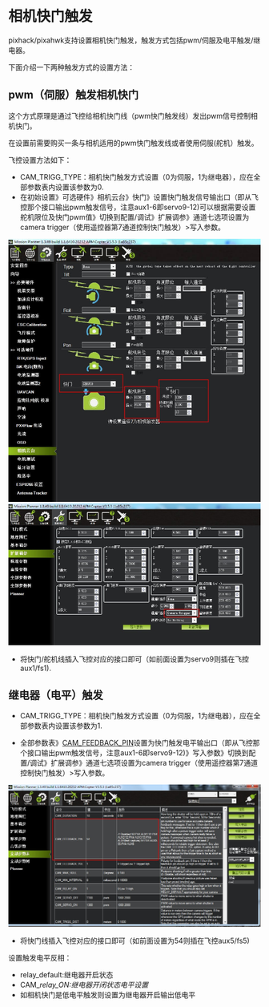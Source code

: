 # 相机快门触发

pixhack/pixahwk支持设置相机快门触发，触发方式包括pwm/伺服及电平触发/继电器。

下面介绍一下两种触发方式的设置方法：

## pwm（伺服）触发相机快门

这个方式原理是通过飞控给相机快门线（pwm快门触发线）发出pwm信号控制相机快门。

在设置前需要购买一条与相机适用的pwm快门触发线或者使用伺服\(舵机）触发。

飞控设置方法如下：

* CAM\_TRIGG\_TYPE：相机快门触发方式设置（0为伺服，1为继电器），应在全部参数表内设置该参数为0.
* 在初始设置》可选硬件》相机云台》快门》设置快门触发信号输出口（即从飞控那个接口输出pwm触发信号，注意aux1-6即servo9-12\)可以根据需要设置舵机限位及快门pwm值》切换到配置/调试》扩展调参》通道七选项设置为camera trigger（使用遥控器第7通道控制快门触发）&gt;写入参数。

![](/assets/kuai.jpg)![](/assets/kuai1.jpg)

* 将快门/舵机线插入飞控对应的接口即可（如前面设置为servo9则插在飞控aux1/fs1\).

## 继电器（电平）触发

* CAM\_TRIGG\_TYPE：相机快门触发方式设置（0为伺服，1为继电器），应在全部参数表内设置该参数为1.

* 全部参数表》[CAM\_FEEDBACK\_PIN](http://ardupilot.org/copter/docs/parameters.html#cam-feedback-pin)设置为快门触发电平输出口（即从飞控那个接口输出pwm触发信号，注意aux1-6即servo9-12\)》写入参数》切换到配置/调试》扩展调参》通道七选项设置为camera trigger（使用遥控器第7通道控制快门触发）&gt;写入参数。

![](/assets/kuai2.jpg)

* 将快门线插入飞控对应的接口即可（如前面设置为54则插在飞控aux5/fs5\)

设置触发电平反相：

* relay\_default:继电器开启状态
* CAM\__relay\_ON:继电器开闭状态电平设置_
* 如相机快门是低电平触发则设置为继电器开启输出低电平



